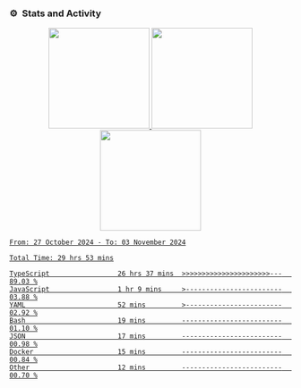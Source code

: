 ### ⚙️ &nbsp;Stats and Activity

<p align="center">
<a href="https://github.com/bkundev">
  <img height="180em" src="https://github-readme-stats-eight-theta.vercel.app/api?username=bkundev&show_icons=true&theme=radical&include_all_commits=true&count_private=true"/>
  <img height="180em" src="https://github-readme-stats-eight-theta.vercel.app/api/top-langs/?username=bkundev&layout=compact&langs_count=10&theme=radical"/>
  <img height="180em" src="https://streak-stats.demolab.com?user=bkundev&theme=radical&ring=EB5454"/>
<!--START_SECTION:waka-->

```all_time
From: 27 October 2024 - To: 03 November 2024

Total Time: 29 hrs 53 mins

TypeScript                 26 hrs 37 mins  >>>>>>>>>>>>>>>>>>>>>>---   89.03 %
JavaScript                 1 hr 9 mins     >------------------------   03.88 %
YAML                       52 mins         >------------------------   02.92 %
Bash                       19 mins         -------------------------   01.10 %
JSON                       17 mins         -------------------------   00.98 %
Docker                     15 mins         -------------------------   00.84 %
Other                      12 mins         -------------------------   00.70 %
```

<!--END_SECTION:waka-->